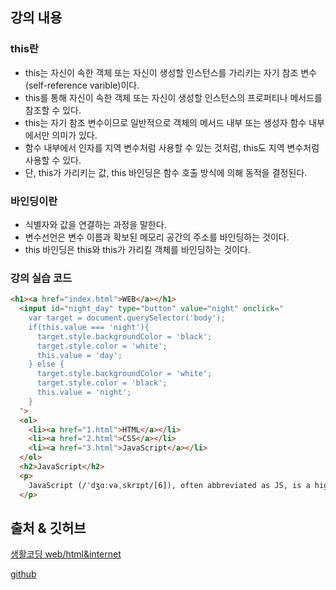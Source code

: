 ## 강의 내용 
### this란
- this는 자신이 속한 객체 또는 자신이 생성할 인스턴스를 가리키는 자기 참조 변수(self-reference varible)이다.
- this를 통해 자신이 속한 객체 또는 자신이 생성할 인스턴스의 프로퍼티나 메서드를 참조할 수 있다.
- this는 자기 참조 변수이므로 일반적으로 객체의 메서드 내부 또는 생성자 함수 내부에서만 의미가 있다.
- 함수 내부에서 인자를 지역 변수처럼 사용할 수 있는 것처럼, this도 지역 변수처럼 사용할 수 있다.
- 단, this가 가리키는 값, this 바인딩은 함수 호출 방식에 의해 동적을 결정된다.

### 바인딩이란
- 식별자와 값을 연결하는 과정을 말한다.
- 변수선언은 변수 이름과 확보된 메모리 공간의 주소를 바인딩하는 것이다.
- this 바인딩은 this와 this가 가리킬 객체를 바인딩하는 것이다.

### 강의 실습 코드
```html
<h1><a href="index.html">WEB</a></h1>
  <input id="night_day" type="button" value="night" onclick="
    var target = document.querySelector('body');
    if(this.value === 'night'){
      target.style.backgroundColor = 'black';
      target.style.color = 'white';
      this.value = 'day';
    } else {
      target.style.backgroundColor = 'white';
      target.style.color = 'black';
      this.value = 'night';
    }
  ">
  <ol>
    <li><a href="1.html">HTML</a></li>
    <li><a href="2.html">CSS</a></li>
    <li><a href="3.html">JavaScript</a></li>
  </ol>
  <h2>JavaScript</h2>
  <p>
    JavaScript (/ˈdʒɑːvəˌskrɪpt/[6]), often abbreviated as JS, is a high-level, dynamic, weakly typed, prototype-based, multi-paradigm, and interpreted programming language. Alongside HTML and CSS, JavaScript is one of the three core technologies of World Wide Web content production. It is used to make webpages interactive and provide online programs, including video games. The majority of websites employ it, and all modern web browsers support it without the need for plug-ins by means of a built-in JavaScript engine. Each of the many JavaScript engines represent a different implementation of JavaScript, all based on the ECMAScript specification, with some engines not supporting the spec fully, and with many engines supporting additional features beyond ECMA.
  </p>
```

## 출처 & 깃허브
[생활코딩 web/html&internet](https://opentutorials.org/course/3084)

[github](https://github.com/KYUSEONGHAN)